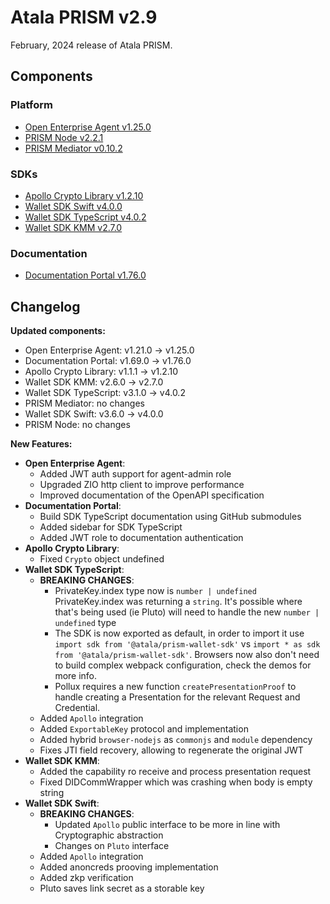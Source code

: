# Atala PRISM v2.9

February, 2024 release of Atala PRISM.

## Components

### Platform

* [Open Enterprise Agent v1.25.0](https://github.com/hyperledger-labs/open-enterprise-agent/releases/tag/prism-agent-v1.25.0)
* [PRISM Node v2.2.1](https://github.com/input-output-hk/atala-prism/releases/tag/v2.2.1)
* [PRISM Mediator v0.10.2](https://github.com/input-output-hk/atala-prism-mediator/releases/tag/prism-mediator-v0.10.2)

### SDKs

* [Apollo Crypto Library v1.2.10](https://github.com/input-output-hk/atala-prism-apollo/releases/tag/v1.2.10)
* [Wallet SDK Swift v4.0.0](https://github.com/input-output-hk/atala-prism-wallet-sdk-swift/releases/tag/4.0.0)
* [Wallet SDK TypeScript v4.0.2](https://github.com/input-output-hk/atala-prism-wallet-sdk-ts/releases/tag/v4.0.1)
* [Wallet SDK KMM v2.7.0](https://github.com/input-output-hk/atala-prism-wallet-sdk-kmm/releases/tag/v2.7.0)

### Documentation

* [Documentation Portal v1.76.0](https://github.com/input-output-hk/atala-prism-docs/releases/tag/v1.76.0)

## Changelog

**Updated components:**

- Open Enterprise Agent: v1.21.0 -> v1.25.0
- Documentation Portal: v1.69.0 -> v1.76.0
- Apollo Crypto Library: v1.1.1 -> v1.2.10
- Wallet SDK KMM: v2.6.0 -> v2.7.0
- Wallet SDK TypeScript: v3.1.0 -> v4.0.2
- PRISM Mediator: no changes
- Wallet SDK Swift: v3.6.0 -> v4.0.0
- PRISM Node: no changes

**New Features:**

- **Open Enterprise Agent**:
  - Added JWT auth support for agent-admin role
  - Upgraded ZIO http client to improve performance
  - Improved documentation of the OpenAPI specification
- **Documentation Portal**:
  - Build SDK TypeScript documentation using GitHub submodules
  - Added sidebar for SDK TypeScript
  - Added JWT role to documentation authentication 
- **Apollo Crypto Library**:
  - Fixed `Crypto` object undefined
- **Wallet SDK TypeScript**: 
  - **BREAKING CHANGES**:
    - PrivateKey.index type now is `number | undefined` PrivateKey.index was returning a `string`. It's possible where that's being used (ie Pluto) will need to handle the new `number | undefined` type
    - The SDK is now exported as default, in order to import it use `import sdk from '@atala/prism-wallet-sdk'` vs `import * as sdk from '@atala/prism-wallet-sdk'`. Browsers now also don't need to build complex webpack configuration, check the demos for more info.
    - Pollux requires a new function `createPresentationProof` to handle creating a Presentation for the relevant Request and Credential.
  - Added `Apollo` integration
  - Added `ExportableKey` protocol and implementation
  - Added hybrid `browser-nodejs` as `commonjs` and `module` dependency
  - Fixes JTI field recovery, allowing to regenerate the original JWT
- **Wallet SDK KMM**:
  - Added the capability ro receive and process presentation request
  - Fixed DIDCommWrapper which was crashing when body is empty string
- **Wallet SDK Swift**:
  - **BREAKING CHANGES**:
    - Updated `Apollo` public interface to be more in line with Cryptographic abstraction
    - Changes on `Pluto` interface
  - Added `Apollo` integration
  - Added anoncreds prooving implementation
  - Added zkp verification
  - Pluto saves link secret as a storable key
